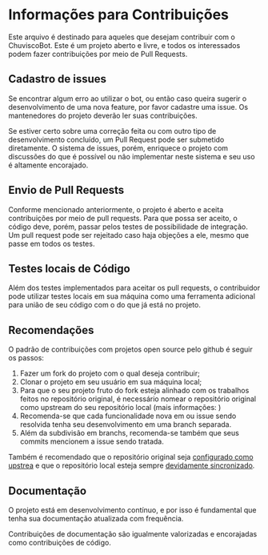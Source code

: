 # Informações para Contribuições

Este arquivo é destinado para aqueles que desejam contribuir com o ChuviscoBot. Este é um projeto aberto e livre, e todos os interessados podem fazer contribuições por meio de Pull Requests.

## Cadastro de issues

Se encontrar algum erro ao utilizar o bot, ou então caso queira sugerir o desenvolvimento de uma nova feature, por favor cadastre uma issue. Os mantenedores do projeto deverão ler suas contribuições. 

Se estiver certo sobre uma correção feita ou com outro tipo de desenvolvimento concluído, um Pull Request pode ser submetido diretamente. O sistema de issues, porém, enriquece o projeto com discussões do que é possível ou não implementar neste sistema e seu uso é altamente encorajado.

## Envio de Pull Requests

Conforme mencionado anteriormente, o projeto é aberto e aceita contribuições por meio de pull requests. Para que possa ser aceito, o código deve, porém, passar pelos testes de possibilidade de integração. Um pull request pode ser rejeitado caso haja objeções a ele, mesmo que passe em todos os testes.

## Testes locais de Código

Além dos testes implementados para aceitar os pull requests, o contribuidor pode utilizar testes locais em sua máquina como uma ferramenta adicional para união de seu código com o do que já está no projeto.

## Recomendações

O padrão de contribuições com projetos open source pelo github é seguir os passos:

1) Fazer um fork do projeto com o qual deseja contribuir;
2) Clonar o projeto em seu usuário em sua máquina local;
3) Para que o seu projeto fruto do fork esteja alinhado com os trabalhos feitos no repositório original, é necessário nomear o repositório original como upstream do seu repositório local (mais informações: )
4) Recomenda-se que cada funcionalidade nova em ou issue sendo resolvida tenha seu desenvolvimento em uma branch separada. 
5) Além da subdivisão em branchs, recomenda-se também que seus commits mencionem a issue sendo tratada.

Também é recomendado que o repositório original seja [configurado como upstrea](https://help.github.com/articles/configuring-a-remote-for-a-fork/) e que o repositório local esteja sempre [devidamente sincronizado](https://help.github.com/articles/syncing-a-fork/).

## Documentação

O projeto está em desenvolvimento contínuo, e por isso é fundamental que tenha sua documentação atualizada com frequência. 

Contribuições de documentação são igualmente valorizadas e encorajadas como contribuições de código. 
